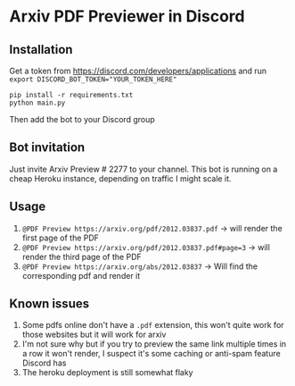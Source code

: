 # Arxiv PDF Previewer in Discord

## Installation

Get a token from https://discord.com/developers/applications and run `export DISCORD_BOT_TOKEN="YOUR_TOKEN_HERE"`

```
pip install -r requirements.txt
python main.py
```

Then add the bot to your Discord group


## Bot invitation

Just invite Arxiv Preview # 2277 to your channel. This bot is running on a cheap Heroku instance, depending on traffic I might scale it.


## Usage

1. `@PDF Preview https://arxiv.org/pdf/2012.03837.pdf` -> will render the first page of the PDF
2. `@PDF Preview https://arxiv.org/pdf/2012.03837.pdf#page=3` -> will render the third page of the PDF
2. `@PDF Preview https://arxiv.org/abs/2012.03837` -> Will find the corresponding pdf and render it


## Known issues
1. Some pdfs online don't have a `.pdf` extension, this won't quite work for those websites but it will work for arxiv
2. I'm not sure why but if you try to preview the same link multiple times in a row it won't render, I suspect it's some caching or anti-spam feature Discord has
3. The heroku deployment is still somewhat flaky